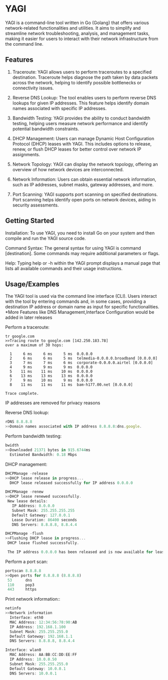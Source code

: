 
# YAGI 

YAGI is a command-line tool written in Go (Golang) that offers various network-related functionalities and utilities. It aims to simplify and streamline network troubleshooting, analysis, and management tasks, making it easier for users to interact with their network infrastructure from the command line.


## Features

 1) Traceroute: YAGI allows users to perform traceroutes to a specified destination. Traceroute helps diagnose the path taken by data packets across the network, helping to identify possible bottlenecks or connectivity issues.

2) Reverse DNS Lookup: The tool enables users to perform reverse DNS lookups for given IP addresses. This feature helps identify domain names associated with specific IP addresses.

3) Bandwidth Testing: YAGI provides the ability to conduct bandwidth testing, helping users measure network performance and identify potential bandwidth constraints.

4) DHCP Management: Users can manage Dynamic Host Configuration Protocol (DHCP) leases with YAGI. This includes options to release, renew, or flush DHCP leases for better control over network IP assignments.

5) Network Topology: YAGI can display the network topology, offering an overview of how network devices are interconnected.

6) Network Information: Users can obtain essential network information, such as IP addresses, subnet masks, gateway addresses, and more.

7) Port Scanning: YAGI supports port scanning on specified destinations. Port scanning helps identify open ports on network devices, aiding in security assessments.

















## Getting Started

Installation: To use YAGI, you need to install Go on your system and then compile and run the YAGI source code.

Command Syntax: The general syntax for using YAGI is command [destination]. Some commands may require additional parameters or flags.

Help: Typing help or -h within the YAGI prompt displays a manual page that lists all available commands and their usage instructions.
## Usage/Examples

The YAGI tool is used via the command line interface (CLI). Users interact with the tool by entering commands and, in some cases, providing a destination IP address or domain name as input for specific functionalities.
*More Features like DNS Management,Interface Configuration would be added in later releases 


Perform a traceroute:
```Javasript 
tr google.com
>>Tracing route to google.com [142.250.183.78]
over a maximum of 30 hops:

  1     6 ms     6 ms     5 ms  0.0.0.0
  2     6 ms     6 ms     5 ms  telmedia-0.0.0.0.broadband [0.0.0.0]
  3     7 ms     7 ms     6 ms  corporate-0.0.0.0.airtel [0.0.0.0]
  4     9 ms     9 ms     9 ms  0.0.0.0
  5    11 ms    11 ms    10 ms  0.0.0.0
  6    13 ms    13 ms    13 ms  0.0.0.0
  7     9 ms    10 ms     9 ms  0.0.0.0
  8    11 ms    11 ms    11 ms  bam-h177.00.net [0.0.0.0]

Trace complete.

```
IP addresses are removed for privacy reasons 

Reverse DNS lookup: 
```Javascript 
rDNS 8.8.8.8
>>Domain names associated with IP address 8.8.8.8:dns.google.
```

Perform bandwidth testing:
```Javascript
bwidth 
>>Downloaded 21371 bytes in 915.6744ms
  Estimated Bandwidth: 0.18 Mbps
```

DHCP management:
```Javascript 
DHCPManage -release 
>>DHCP lease release in progress...
  DHCP lease released successfully for IP address 0.0.0.0

DHCPManage -renew
>>DHCP lease renewed successfully.
 New lease details:
   IP Address: 0.0.0.0
   Subnet Mask: 255.255.255.255
   Default Gateway: 127.0.0.1
   Lease Duration: 86400 seconds
   DNS Servers: 8.8.8.8, 8.8.4.4

DHCPManage -flush
>>Flushing DHCP lease in progress...
 DHCP lease flushed successfully.

 The IP address 0.0.0.0 has been released and is now available for lease.
 ```

Perform a port scan:
```Javascript 
portscan 8.8.8.8
>>Open ports for 8.8.8.8 (8.8.8.8)
 53      dns
 110     pop3
 443     https
```

Print network information::
```Javascript
netinfo
>>Network information
  Interface: eth0
  MAC Address: 12:34:56:78:90:AB
  IP Address: 192.168.1.100
  Subnet Mask: 255.255.255.0
  Default Gateway: 192.168.1.1
  DNS Servers: 8.8.8.8, 8.8.4.4

Interface: wlan0
  MAC Address: AA:BB:CC:DD:EE:FF
  IP Address: 10.0.0.50
  Subnet Mask: 255.255.255.0
  Default Gateway: 10.0.0.1
  DNS Servers: 10.0.0.1

```

